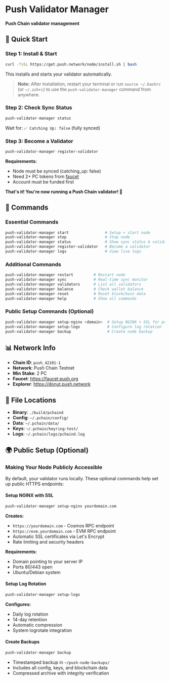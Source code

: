 # Push Validator Manager

**Push Chain validator management**

## 🚀 Quick Start

### Step 1: Install & Start
```bash
curl -fsSL https://get.push.network/node/install.sh | bash
```
This installs and starts your validator automatically.

> **Note:** After installation, restart your terminal or run `source ~/.bashrc` (or `~/.zshrc`) to use the `push-validator-manager` command from anywhere.

### Step 2: Check Sync Status
```bash
push-validator-manager status
```
Wait for: `✅ Catching Up: false` (fully synced)

### Step 3: Become a Validator
```bash
push-validator-manager register-validator
```

**Requirements:**
- Node must be synced (catching_up: false)
- Need 2+ PC tokens from [faucet](https://faucet.push.org)
- Account must be funded first

**That's it! You're now running a Push Chain validator! 🎉**

## 📖 Commands

### Essential Commands
```bash
push-validator-manager start                # Setup + start node  
push-validator-manager stop                 # Stop node
push-validator-manager status               # Show sync status & validator info
push-validator-manager register-validator   # Become a validator
push-validator-manager logs                 # View live logs
```

### Additional Commands
```bash
push-validator-manager restart         # Restart node
push-validator-manager sync            # Real-time sync monitor
push-validator-manager validators      # List all validators
push-validator-manager balance         # Check wallet balance
push-validator-manager reset           # Reset blockchain data
push-validator-manager help            # Show all commands
```

### Public Setup Commands (Optional)
```bash
push-validator-manager setup-nginx <domain>  # Setup NGINX + SSL for public RPC
push-validator-manager setup-logs            # Configure log rotation
push-validator-manager backup                # Create node backup
```

## 📊 Network Info

- **Chain ID**: `push_42101-1`
- **Network**: Push Chain Testnet
- **Min Stake**: 2 PC
- **Faucet**: https://faucet.push.org
- **Explorer**: https://donut.push.network

## 🔧 File Locations

- **Binary**: `./build/pchaind`
- **Config**: `~/.pchain/config/`
- **Data**: `~/.pchain/data/`
- **Keys**: `~/.pchain/keyring-test/`
- **Logs**: `~/.pchain/logs/pchaind.log`


## 🌍 Public Setup (Optional)

### Making Your Node Publicly Accessible

By default, your validator runs locally. These optional commands help set up public HTTPS endpoints:

#### Setup NGINX with SSL
```bash
push-validator-manager setup-nginx yourdomain.com
```
**Creates:**
- `https://yourdomain.com` - Cosmos RPC endpoint
- `https://evm.yourdomain.com` - EVM RPC endpoint
- Automatic SSL certificates via Let's Encrypt
- Rate limiting and security headers

**Requirements:**
- Domain pointing to your server IP
- Ports 80/443 open
- Ubuntu/Debian system

#### Setup Log Rotation
```bash
push-validator-manager setup-logs
```
**Configures:**
- Daily log rotation
- 14-day retention
- Automatic compression
- System logrotate integration

#### Create Backups  
```bash
push-validator-manager backup
```
- Timestamped backup in `~/push-node-backups/`
- Includes all config, keys, and blockchain data  
- Compressed archive with integrity verification

